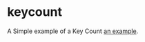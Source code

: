 # keycount
A Simple example of a Key Count
[an example](http://jamesleone.me/keycount/key-counts.html "Click Here").
